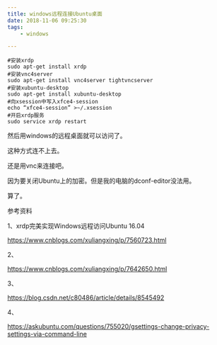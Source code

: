 ```yaml
---
title: windows远程连接Ubuntu桌面
date: 2018-11-06 09:25:30
tags:
	- windows

---
```




```
#安装xrdp 
sudo apt-get install xrdp 
#安装vnc4server 
sudo apt-get install vnc4server tightvncserver
#安装xubuntu-desktop 
sudo apt-get install xubuntu-desktop 
#向xsession中写入xfce4-session 
echo “xfce4-session” >~/.xsession 
#开启xrdp服务 
sudo service xrdp restart
```

然后用windows的远程桌面就可以访问了。

这种方式连不上去。

还是用vnc来连接吧。



因为要关闭Ubuntu上的加密。但是我的电脑的dconf-editor没法用。

算了。



参考资料

1、xrdp完美实现Windows远程访问Ubuntu 16.04

https://www.cnblogs.com/xuliangxing/p/7560723.html

2、

https://www.cnblogs.com/xuliangxing/p/7642650.html

3、

https://blog.csdn.net/c80486/article/details/8545492

4、

https://askubuntu.com/questions/755020/gsettings-change-privacy-settings-via-command-line